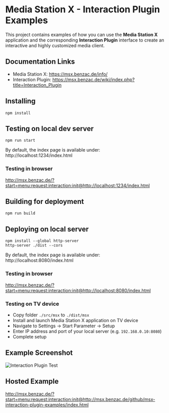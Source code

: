 # Media Station X - Interaction Plugin Examples
This project contains examples of how you can use the **Media Station X** application and the corresponding **Interaction Plugin** interface to create an interactive and highly customized media client.

## Documentation Links
* Media Station X: https://msx.benzac.de/info/
* Interaction Plugin: https://msx.benzac.de/wiki/index.php?title=Interaction_Plugin

## Installing
```
npm install
```

## Testing on local dev server
```
npm run start
```
By default, the index page is available under: http://localhost:1234/index.html

### Testing in browser
http://msx.benzac.de/?start=menu:request:interaction:init@http://localhost:1234/index.html

## Building for deployment
```
npm run build
```

## Deploying on local server
```
npm install --global http-server
http-server ./dist --cors
```
By default, the index page is available under: http://localhost:8080/index.html

### Testing in browser
http://msx.benzac.de/?start=menu:request:interaction:init@http://localhost:8080/index.html

### Testing on TV device
* Copy folder `./src/msx` to `./dist/msx`
* Install and launch Media Station X application on TV device
* Navigate to Settings -> Start Parameter -> Setup
* Enter IP address and port of your local server (e.g. `192.168.0.10:8080`)
* Complete setup

## Example Screenshot
![Interaction Plugin Test](https://msx.benzac.de/info/img/github1.png)

## Hosted Example
http://msx.benzac.de/?start=menu:request:interaction:init@http://msx.benzac.de/github/msx-interaction-plugin-examples/index.html
